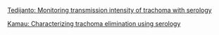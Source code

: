 
[Tedijanto: Monitoring transmission intensity of trachoma with serology]( https://doi.org/10.1038/s41467-023-38940-5)

[Kamau: Characterizing trachoma elimination using serology](https://www.medrxiv.org/content/10.1101/2024.09.20.24313635v1)



